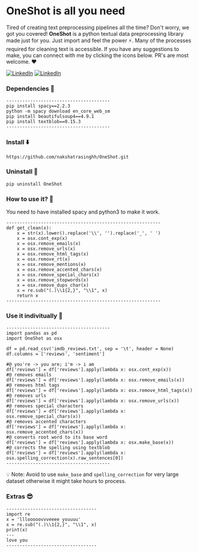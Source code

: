 # OneShot is all you need

Tired of creating text preprocessing pipelines all the time? Don't worry, we got you covered! **OneShot** is a python textual data preprocessing library made just for you. Just import and feel the power ⚡. Many of the processes required for cleaning text is accessible. If you have any suggestions to make, you can connect with me by clicking the icons below. PR's are most welcome. ❤️

<p align="left" align='right'>
<a target="_blank"href="https://www.linkedin.com/in/nakshatrasinghh/"><img alt="LinkedIn" src="https://img.shields.io/badge/linkedin-%230077B5.svg?style=for-the-badge&logo=linkedin&logoColor=white"/></a>
<a target="_blank"href="mailto:iamnakshatrasingh@gmail.com"><img alt="LinkedIn" src="https://img.shields.io/badge/Gmail-D14836?style=for-the-badge&logo=gmail&logoColor=white"/></a>
</p>

### Dependencies 🚒
```
---------------------------------------
pip install spacy==2.2.3
python -m spacy download en_core_web_sm
pip install beautifulsoup4==4.9.1
pip install textblob==0.15.3
---------------------------------------
```

### Install ⬇️

`https://github.com/nakshatrasinghh/OneShot.git`

### Uninstall 👋

`pip uninstall OneShot`

### How to use it? 🤔
You need to have installed spacy and python3 to make it work.

```
----------------------------------------------------------
def get_clean(x):
    x = str(x).lower().replace('\\', '').replace('_', ' ')
    x = osx.cont_exp(x)
    x = osx.remove_emails(x)
    x = osx.remove_urls(x)
    x = osx.remove_html_tags(x)
    x = osx.remove_rt(x)
    x = osx.remove_mentions(x)
    x = osx.remove_accented_chars(x)
    x = osx.remove_special_chars(x)
    x = osx.remove_stopwords(x)
    x = osx.remove_dups_char(x)
    x = re.sub("(.)\\1{2,}", "\\1", x)
    return x
----------------------------------------------------------
```

### Use it indivitually 🧨
```
---------------------------------------
import pandas as pd
import OneShot as osx

df = pd.read_csv('imdb_reviews.txt', sep = '\t', header = None)
df.columns = ['reviews', 'sentiment']

#@ you're -> you are; i'm -> i am
df['reviews'] = df['reviews'].apply(lambda x: osx.cont_exp(x))
#@ removes emails
df['reviews'] = df['reviews'].apply(lambda x: osx.remove_emails(x))
#@ removes html tags
df['reviews'] = df['reviews'].apply(lambda x: osx.remove_html_tags(x))
#@ removes urls
df['reviews'] = df['reviews'].apply(lambda x: osx.remove_urls(x))
#@ removes special characters
df['reviews'] = df['reviews'].apply(lambda x: osx.remove_special_chars(x))
#@ removes accented characters
df['reviews'] = df['reviews'].apply(lambda x: osx.remove_accented_chars(x))
#@ converts root word to its base word
df['reviews'] = df['reviews'].apply(lambda x: osx.make_base(x))
#@ corrects the spelling using textblob
df['reviews'] = df['reviews'].apply(lambda x: osx.spelling_correction(x).raw_sentences[0]) 
---------------------------------------
```

💡 Note: Avoid to use `make_base` and `spelling_correction` for very large dataset otherwise it might take hours to process.


### Extras 😎

```
----------------------------------
import re
x = 'lllooooovvveeee youuuu'
x = re.sub("(.)\\1{2,}", "\\1", x)
print(x)
---
love you
----------------------------------
```
